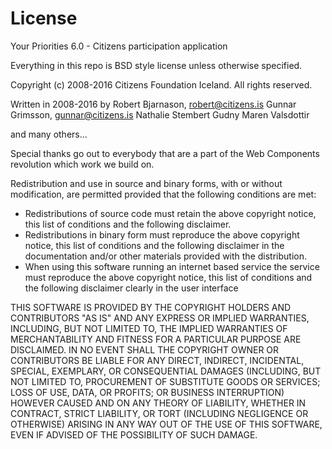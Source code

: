 # License

Your Priorities 6.0 - Citizens participation application

Everything in this repo is BSD style license unless otherwise specified.

Copyright (c) 2008-2016 Citizens Foundation Iceland. All rights reserved.

Written in 2008-2016 by
Robert Bjarnason, robert@citizens.is
Gunnar Grimsson, gunnar@citizens.is
Nathalie Stembert
Gudny Maren Valsdottir 

and many others...

Special thanks go out to everybody that are a part of the Web Components revolution which 
work we build on.
 
Redistribution and use in source and binary forms, with or without modification, are permitted provided that the
following conditions are met:

* Redistributions of source code must retain the above copyright
notice, this list of conditions and the following disclaimer.
* Redistributions in binary form must reproduce the above
copyright notice, this list of conditions and the following disclaimer
in the documentation and/or other materials provided with the
distribution.
* When using this software running an internet based service the service must reproduce the above
copyright notice, this list of conditions and the following disclaimer clearly in the user interface

THIS SOFTWARE IS PROVIDED BY THE COPYRIGHT HOLDERS AND CONTRIBUTORS "AS IS" AND ANY EXPRESS OR IMPLIED WARRANTIES,
INCLUDING, BUT NOT LIMITED TO, THE IMPLIED WARRANTIES OF MERCHANTABILITY AND FITNESS FOR A PARTICULAR PURPOSE ARE
DISCLAIMED. IN NO EVENT SHALL THE COPYRIGHT OWNER OR CONTRIBUTORS BE LIABLE FOR ANY DIRECT, INDIRECT, INCIDENTAL,
SPECIAL, EXEMPLARY, OR CONSEQUENTIAL DAMAGES (INCLUDING, BUT NOT LIMITED TO, PROCUREMENT OF SUBSTITUTE GOODS OR
SERVICES; LOSS OF USE, DATA, OR PROFITS; OR BUSINESS INTERRUPTION) HOWEVER CAUSED AND ON ANY THEORY OF LIABILITY,
WHETHER IN CONTRACT, STRICT LIABILITY, OR TORT (INCLUDING NEGLIGENCE OR OTHERWISE) ARISING IN ANY WAY OUT OF THE USE
OF THIS SOFTWARE, EVEN IF ADVISED OF THE POSSIBILITY OF SUCH DAMAGE.
